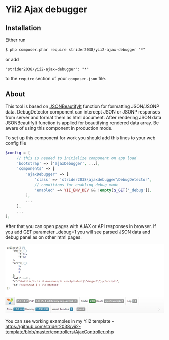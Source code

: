 # Yii2 Ajax debugger

## Installation

Either run

```
$ php composer.phar require strider2038/yii2-ajax-debugger "*"
```

or add

```
"strider2038/yii2-ajax-debugger": "*"
```

to the ```require``` section of your `composer.json` file.

## About

This tool is based on [JSONBeautifyIt](https://github.com/strider2038/json-beautify-it) 
function for formatting JSON/JSONP data. DebugDetector component can intercept JSON or 
JSONP responses from server and format them as html document. After rendering JSON 
data JSONBeautifyIt function is applied for beautifying rendered data array. Be aware 
of using this component in production mode.

To set up this component for work you should add this lines to your web
config file
 
```php
$config = [
     // this is needed to initialize component on app load
     'bootstrap' => ['ajaxDebugger', ...], 
     'components' => [
         'ajaxDebugger' => [
             'class' => 'strider2038\ajaxdebugger\DebugDetector',
             // conditions for enabling debug mode
             'enabled' => YII_ENV_DEV && !empty($_GET['_debug']),
         ],
         ...
     ],
     ...
];
```
 
After that you can open pages with AJAX or API responses in browser. If you
add GET parameter \_debug=1 you will see parsed JSON data and debug panel as
on other html pages.

![Yii2 Ajax debugger example](https://raw.githubusercontent.com/strider2038/yii2-ajax-debugger/master/examples/example1.jpg "JSONP response in browser")

You can see working examples in my Yii2 template - <https://github.com/strider2038/yii2-template/blob/master/controllers/AjaxController.php>
